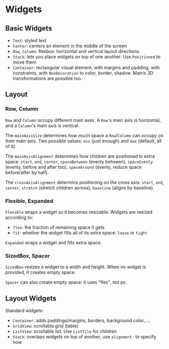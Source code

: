# Widgets

## Basic Widgets

* `Text`: styled text
* `Center`: centers an element in the middle of the screen
* `Row`, `Column`: flexbox: horizontal and vertical layout directions.
* `Stack`: lets you place widgets on top of one another. Use `Positioned` to move them
* `Container`: rectangular visual element, with margins and padding, with constraints, with `BoxDecoration` to color, border, shadow.
  Matrix 3D transformations are possible too.

## Layout

### Row, Column

`Row` and `Column` occupy different main axes. A `Row`'s main axis is horizontal, and a `Column`'s main axis is vertical.

The `mainAxisSize` determines how much space a `Row`/`Column` can occupy on their main axis.
Two possible values: `min` (just enough) and `max` (default; all of it).

The `mainAxisAlignment` determines how children are positioned in extra space:
`start`, `end`, `center`, `spaceBetween` (evenly between), `spaceEvenly` (evenly, before and after too), `spaceAround` (evenly, reduce space before/after by half).

The `crossAxisAlignment` determins positioning on the cross axis:
`start`, `end`, `center`, `stretch` (stretch children across), `baseline` (aligns by baseline).

### Flexible, Expanded

`Flexible` wraps a widget so it becomes resizable.
Widgets are resized according to:

* `flex`: the fraction of remaining space it gets
* `fit`: whether the widget fills all of its extra space: `loose` or `tight`

`Expanded` wraps a widget and fills extra space.

### SizedBox, Spacer

`SizedBox` resizes a widget to a width and height.
When no widget is provided, it creates empty space.

`Spacer` can also create empty space: it uses "flex", not px.

## Layout Widgets

Standard widgets:

* `Container`: adds paddings/margins, borders, background color, ...
* `GridView`: scrollable grid (table)
* `ListView`: scrollable list. Use `ListTile` for children
* `Stack`: overlaps widgets on top of another, use `alignment:` to specify how
